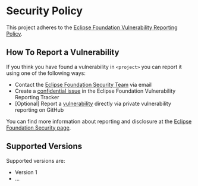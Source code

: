 # Security Policy

<!--
    Adapt this template as needed for your projects. Make sure to replace 
    `<project>` with your project name.

    For any questions about implementing security best practices, contact the 
    Eclipse Foundation Security Team at security@eclipse-foundation.org
-->

This project adheres to the [Eclipse Foundation Vulnerability Reporting Policy](https://www.eclipse.org/security/policy/).

## How To Report a Vulnerability

If you think you have found a vulnerability in `<project>` you can report it using one of the following ways:

* Contact the [Eclipse Foundation Security Team](mailto:security@eclipse-foundation.org) via email
* Create a [confidential issue](https://gitlab.eclipse.org/security/vulnerability-reports/-/issues/new?issuable_template=new_vulnerability) in the Eclipse Foundation Vulnerability Reporting Tracker
* [Optional] Report a [vulnerability](https://github.com/<organization>/<repository>/security/advisories/new) directly via private vulnerability reporting on GitHub

You can find more information about reporting and disclosure at the [Eclipse Foundation Security page](https://www.eclipse.org/security/).

## Supported Versions

<!--
    Which releases of the project's software are actively maintained and receive security updates?
-->
Supported versions are:

* Version 1
* ...
